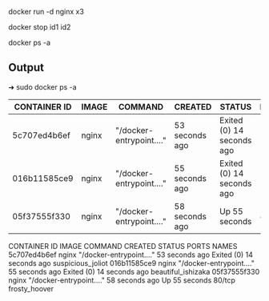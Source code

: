 docker run -d nginx x3

docker stop id1 id2

docker ps -a

## Output
➜ sudo docker ps -a

| CONTAINER ID  | IMAGE   | COMMAND  |  CREATED   |  STATUS     |    PORTS  |  NAMES |
|---|---|---|---|---|---|---|
| 5c707ed4b6ef   |  nginx | "/docker-entrypoint.…"   | 53 seconds ago   | Exited (0) 14 seconds ago   |   | suspicious_joliot  |
| 016b11585ce9   | nginx  |   "/docker-entrypoint.…" |  55 seconds ago  | Exited (0) 14 seconds ago   |   |  beautiful_ishizaka  |
| 05f37555f330   | nginx  |  "/docker-entrypoint.…"  |  58 seconds ago  |  Up 55 seconds  | 80/tcp   |  frosty_hoover |

CONTAINER ID   IMAGE     COMMAND                  CREATED          STATUS                      PORTS     NAMES
5c707ed4b6ef   nginx     "/docker-entrypoint.…"   53 seconds ago   Exited (0) 14 seconds ago             suspicious_joliot
016b11585ce9   nginx     "/docker-entrypoint.…"   55 seconds ago   Exited (0) 14 seconds ago             beautiful_ishizaka
05f37555f330   nginx     "/docker-entrypoint.…"   58 seconds ago   Up 55 seconds               80/tcp    frosty_hoover


